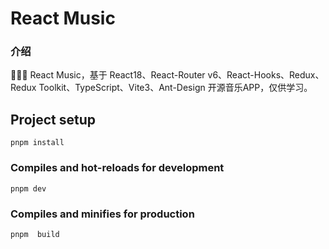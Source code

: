 # React Music

### 介绍
🚀🚀🚀 React Music，基于 React18、React-Router v6、React-Hooks、Redux、Redux Toolkit、TypeScript、Vite3、Ant-Design 开源音乐APP，仅供学习。

## Project setup
```
pnpm install
```

### Compiles and hot-reloads for development
```
pnpm dev
```

### Compiles and minifies for production
```
pnpm  build
```
